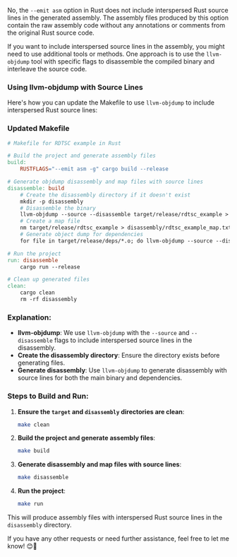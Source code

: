No, the `--emit asm` option in Rust does not include interspersed Rust source lines in the generated assembly. The assembly files produced by this option contain the raw assembly code without any annotations or comments from the original Rust source code.

If you want to include interspersed source lines in the assembly, you might need to use additional tools or methods. One approach is to use the `llvm-objdump` tool with specific flags to disassemble the compiled binary and interleave the source code.

### **Using llvm-objdump with Source Lines**

Here's how you can update the Makefile to use `llvm-objdump` to include interspersed Rust source lines:

### **Updated Makefile**

```makefile
# Makefile for RDTSC example in Rust

# Build the project and generate assembly files
build:
	RUSTFLAGS="--emit asm -g" cargo build --release

# Generate objdump disassembly and map files with source lines
disassemble: build
	# Create the disassembly directory if it doesn't exist
	mkdir -p disassembly
	# Disassemble the binary
	llvm-objdump --source --disassemble target/release/rdtsc_example > disassembly/rdtsc_example_disassembly.txt
	# Create a map file
	nm target/release/rdtsc_example > disassembly/rdtsc_example_map.txt
	# Generate object dump for dependencies
	for file in target/release/deps/*.o; do llvm-objdump --source --disassemble $$file > disassembly/$$(basename $$file).disassembly.txt; done

# Run the project
run: disassemble
	cargo run --release

# Clean up generated files
clean:
	cargo clean
	rm -rf disassembly
```

### **Explanation:**

- **llvm-objdump**: We use `llvm-objdump` with the `--source` and `--disassemble` flags to include interspersed source lines in the disassembly.
- **Create the disassembly directory**: Ensure the directory exists before generating files.
- **Generate disassembly**: Use `llvm-objdump` to generate disassembly with source lines for both the main binary and dependencies.

### **Steps to Build and Run:**

1. **Ensure the `target` and `disassembly` directories are clean**:
   ```bash
   make clean
   ```

2. **Build the project and generate assembly files**:
   ```bash
   make build
   ```

3. **Generate disassembly and map files with source lines**:
   ```bash
   make disassemble
   ```

4. **Run the project**:
   ```bash
   make run
   ```

This will produce assembly files with interspersed Rust source lines in the `disassembly` directory.

If you have any other requests or need further assistance, feel free to let me know! 😊🚀

